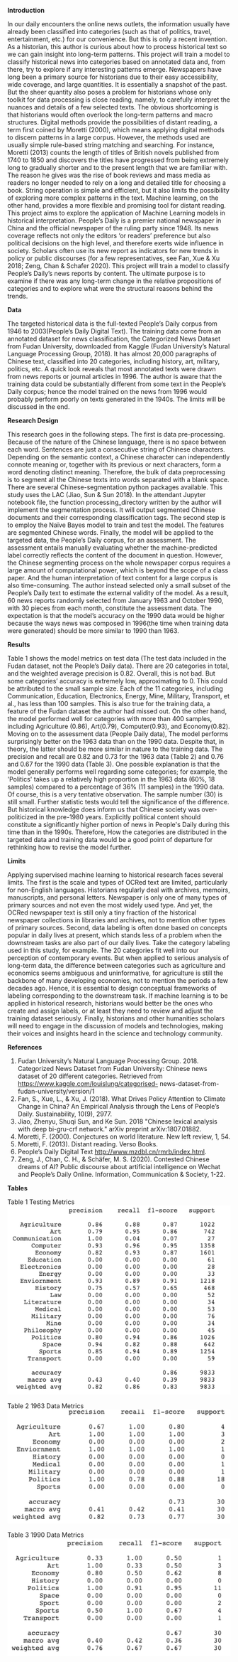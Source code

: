 **Introduction**


In our daily encounters the online news outlets, the information usually have already been classified into categories (such as that of politics, travel, entertainment, etc.) for our convenience. But this is only a recent invention. As a historian, this author is curious about how to process historical text so we can gain insight into long-term patterns. This project will train a model to classify historical news into categories based on annotated data and, from there, try to explore if any interesting patterns emerge. 
Newspapers have long been a primary source for historians due to their easy accessibility, wide coverage, and large quantities. It is essentially a snapshot of the past. But the sheer quantity also poses a problem for historians whose only toolkit for data processing is close reading, namely, to carefully interpret the nuances and details of a few selected texts. The obvious shortcoming is that historians would often overlook the long-term patterns and macro structures. Digital methods provide the possibilities of distant reading, a term first coined by Moretti (2000), which means applying digital methods to discern patterns in a large corpus. However, the methods used are usually simple rule-based string matching and searching. For instance, Moretti (2013) counts the length of titles of British novels published from 1740 to 1850 and discovers the titles have progressed from being extremely long to gradually shorter and to the present length that we are familiar with. The reason he gives was the rise of book reviews and mass media as readers no longer needed to rely on a long and detailed title for choosing a book. String operation is simple and efficient, but it also limits the possibility of exploring more complex patterns in the text. Machine learning, on the other hand, provides a more flexible and promising tool for distant reading.
This project aims to explore the application of Machine Learning models in historical interpretation. People’s Daily is a premier national newspaper in China and the official newspaper of the ruling party since 1948. Its news coverage reflects not only the editors ‘or readers’ preference but also political decisions on the high level, and therefore exerts wide influence in society. Scholars often use its new report as indicators for new trends in policy or public discourses (for a few representatives, see Fan, Xue & Xu 2018; Zeng, Chan & Schafer 2020). This project will train a model to classify People’s Daily’s news reports by content. The ultimate purpose is to examine if there was any long-term change in the relative propositions of categories and to explore what were the structural reasons behind the trends.


**Data**


The targeted historical data is the full-texted People’s Daily corpus from 1946 to 2003(People’s Daily Digital Text). The training data come from an annotated dataset for news classification, the Categorized News Dataset from Fudan University, downloaded from Kaggle (Fudan University’s Natural Language Processing Group, 2018). It has almost 20,000 paragraphs of Chinese text, classified into 20 categories, including history, art, military, politics, etc. A quick look reveals that most annotated texts were drawn from news reports or journal articles in 1996. The author is aware that the training data could be substantially different from some text in the People’s Daily corpus; hence the model trained on the news from 1996 would probably perform poorly on texts generated in the 1940s. The limits will be discussed in the end.

**Research Design**


This research goes in the following steps. The first is data pre-processing. Because of the nature of the Chinese language, there is no space between each word. Sentences are just a consecutive string of Chinese characters. Depending on the semantic context, a Chinese character can independently connote meaning or, together with its previous or next characters, form a word denoting distinct meaning. Therefore, the bulk of data preprocessing is to segment all the Chinese texts into words separated with a blank space. There are several Chinese-segmentation python packages available. This study uses the LAC (Jiao, Sun & Sun 2018). In the attendant Jupyter notebook file, the function processing_directory written by the author will implement the segmentation process. It will output segmented Chinese documents and their corresponding classification tags.
The second step is to employ the Naïve Bayes model to train and test the model. The features are segmented Chinese words. Finally, the model will be applied to the targeted data, the People’s Daily corpus, for an assessment. The assessment entails manually evaluating whether the machine-predicted label correctly reflects the content of the document in question. However, the Chinese segmenting process on the whole newspaper corpus requires a large amount of computational power, which is beyond the scope of a class paper. And the human interpretation of text content for a large corpus is also time-consuming. The author instead selected only a small subset of the People’s Daily text to estimate the external validity of the model. As a result, 60 news reports randomly selected from January 1963 and October 1990, with 30 pieces from each month, constitute the assessment data. The expectation is that the model’s accuracy on the 1990 data would be higher because the ways news was composed in 1996(the time when training data were generated) should be more similar to 1990 than 1963.



**Results**


Table 1 shows the model metrics on test data (The test data included in the Fudan dataset, not the People’s Daily data). There are 20 categories in total, and the weighted average precision is 0.82. Overall, this is not bad. But some categories’ accuracy is extremely low, approximating to 0. This could be attributed to the small sample size. Each of the 11 categories, including Communication, Education, Electronics, Energy, Mine, Military, Transport, et al., has less than 100 samples. This is also true for the training data, a feature of the Fudan dataset the author had missed out. On the other hand, the model performed well for categories with more than 400 samples, including Agriculture (0.86), Art(0.79), Computer(0.93), and Economy(0.82).
Moving on to the assessment data (People Daily data), The model performs surprisingly better on the 1963 data than on the 1990 data. Despite that, in theory, the latter should be more similar in nature to the training data. The precision and recall are 0.82 and 0.73 for the 1963 data (Table 2) and 0.76 and 0.67 for the 1990 data (Table 3). One possible explanation is that the model generally performs well regarding some categories; for example, the 'Politics' takes up a relatively high proportion in the 1963 data (60%, 18 samples) compared to a percentage of 36% (11 samples) in the 1990 data. Of course, this is a very tentative observation. The sample number (30) is still small.
Further statistic tests would tell the significance of the difference. But historical knowledge does inform us that Chinese society was over-politicized in the pre-1980 years. Explicitly political content should constitute a significantly higher portion of news in  People's Daily during this time than in the 1990s. Therefore, How the categories are distributed in the targeted data and training data would be a good point of departure for rethinking how to revise the model further.


**Limits**


Applying supervised machine learning to historical research faces several limits. The first is the scale and types of OCRed text are limited, particularly for non-English languages. Historians regularly deal with archives, memoirs, manuscripts, and personal letters. Newspaper is only one of many types of primary sources and not even the most widely used type. And yet, the OCRed newspaper text is still only a tiny fraction of the historical newspaper collections in libraries and archives, not to mention other types of primary sources.
Second, data labeling is often done based on concepts popular in daily lives at present, which stands less of a problem when the downstream tasks are also part of our daily lives. Take the category labeling used in this study, for example. The 20 categories fit well into our perception of contemporary events. But when applied to serious analysis of long-term data, the difference between categories such as agriculture and economics seems ambiguous and uninformative, for agriculture is still the backbone of many developing economies, not to mention the periods a few decades ago. Hence, it is essential to design conceptual frameworks of labeling corresponding to the downstream task. If machine learning is to be applied in historical research, historians would better be the ones who create and assign labels, or at least they need to review and adjust the training dataset seriously. 
Finally, historians and other humanities scholars will need to engage in the discussion of models and technologies, making their voices and insights heard in the science and technology community.


**References**


1.	Fudan University’s Natural Language Processing Group. 2018. Categorized News Dataset from Fudan University: Chinese news dataset of 20 different categories. Retrieved from https://www.kaggle.com/louislung/categorised- news-dataset-from-fudan-university/version/1 
2.	Fan, S., Xue, L., & Xu, J. (2018). What Drives Policy Attention to Climate Change in China? An Empirical Analysis through the Lens of People’s Daily. Sustainability, 10(9), 2977.
3.	Jiao, Zhenyu, Shuqi Sun, and Ke Sun. 2018 "Chinese lexical analysis with deep bi-gru-crf network." arXiv preprint arXiv:1807.01882. 
4.	Moretti, F. (2000). Conjectures on world literature. New left review, 1, 54.
5.	Moretti, F. (2013). Distant reading. Verso Books.
6.	People’s Daily Digital Text http://www.mzdbl.cn/rmrb/index.html.
7.	Zeng, J., Chan, C. H., & Schäfer, M. S. (2020). Contested Chinese dreams of AI? Public discourse about artificial intelligence on Wechat and People’s Daily Online. Information, Communication & Society, 1-22.

**Tables**

Table 1 Testing Metrics
<img title= "Table 1 Testing Metrics" src = /Testing_Metrics.png>


Table 2 1963 Data Metrics
<img title= "Table 2 1963 Data Metrics" src = /1963_Data_Metrics.png>


Table 3 1990 Data Metrics
<img title= "Table 3 1990 Data Metrics" src = /1990_Data_Metrics.png>
